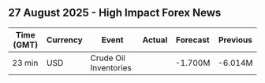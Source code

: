 ## 27 August 2025 - High Impact Forex News

| Time (GMT) | Currency | Event | Actual | Forecast | Previous |
|------|----------|-------|--------|----------|----------|
| 23 min | USD | Crude Oil Inventories |  | -1.700M | -6.014M |

